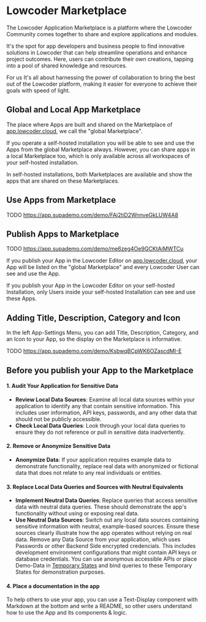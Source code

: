 # Lowcoder Marketplace

The Lowcoder Application Marketplace is a platform where the Lowcoder Community comes together to share and explore applications and modules.

It's the spot for app developers and business people to find innovative solutions in Lowcoder that can help streamline operations and enhance project outcomes. Here, users can contribute their own creations, tapping into a pool of shared knowledge and resources.

For us It's all about harnessing the power of collaboration to bring the best out of the Lowcoder platform, making it easier for everyone to achieve their goals with speed of light.

## Global and Local App Marketplace

The place where Apps are built and shared on the Marketplace of [app.lowcoder.cloud](https://app.lowcoder.cloud), we call the "global Marketplace".

If you operate a self-hosted installation you will be able to see and use the Apps from the global Marketplace always. However, you can share apps in a local Marketplace too, which is only available across all workspaces of your self-hosted installation.

In self-hosted installations, both Marketplaces are available and show the apps that are shared on these Marketplaces.

## Use Apps from Marketplace

TODO https://app.supademo.com/demo/FAj2tiD2WnnveGkLUW4A8

## Publish Apps to Marketplace

TODO https://app.supademo.com/demo/me6zeg4Oe9GCKtAiMWTCu

If you publish your App in the Lowcoder Editor on [app.lowcoder.cloud](https://app.lowcoder.cloud), your App will be listed on the "global Marketplace" and every Lowcoder User can see and use the App.

If you publish your App in the Lowcoder Editor on your self-hosted Installation, only Users inside your self-hosted Installation can see and use these Apps.

## Adding Title, Description, Category and Icon

In the left App-Settings Menu, you can add Title, Description, Category, and an Icon to your App, so the display on the Marketplace is informative.

TODO https://app.supademo.com/demo/KsbwqBCpWK6OZascdMI-E

## Before you publish your App to the Marketplace

#### 1. Audit Your Application for Sensitive Data

* **Review Local Data Sources**: Examine all local data sources within your application to identify any that contain sensitive information. This includes user information, API keys, passwords, and any other data that should not be publicly accessible.
* **Check Local Data Queries**: Look through your local data queries to ensure they do not reference or pull in sensitive data inadvertently.

#### 2. Remove or Anonymize Sensitive Data

* **Anonymize Data**: If your application requires example data to demonstrate functionality, replace real data with anonymized or fictional data that does not relate to any real individuals or entities.

#### 3. Replace Local Data Queries and Sources with Neutral Equivalents

* **Implement Neutral Data Queries**: Replace queries that access sensitive data with neutral data queries. These should demonstrate the app's functionality without using or exposing real data.
* **Use Neutral Data Sources**: Switch out any local data sources containing sensitive information with neutral, example-based sources. Ensure these sources clearly illustrate how the app operates without relying on real data. Remove any Data Source from your application, which uses Passwords or other Backend Side encrypted credencials. This includes development environment configurations that might contain API keys or database credentials. You can use anonymous accessible APIs or place Demo-Data in [Temporary States](../business-logic-in-apps/write-javascript/temporary-state.md) and bind queries to these Temporary States for demonstration purposes.

#### 4. Place a documentation in the app

To help others to use your app, you can use a Text-Display component with Markdown at the bottom and write a README, so other users understand how to use the App and its components & logic.
